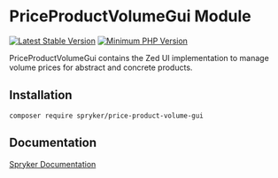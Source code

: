 # PriceProductVolumeGui Module
[![Latest Stable Version](https://poser.pugx.org/spryker/price-product-volume-gui/v/stable.svg)](https://packagist.org/packages/spryker/price-product-volume-gui)
[![Minimum PHP Version](https://img.shields.io/badge/php-%3E%3D%208.3-8892BF.svg)](https://php.net/)

PriceProductVolumeGui contains the Zed UI implementation to manage volume prices for abstract and concrete products.

## Installation

```
composer require spryker/price-product-volume-gui
```

## Documentation

[Spryker Documentation](https://docs.spryker.com)
